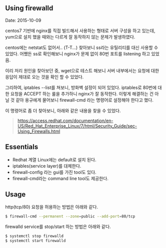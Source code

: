 Using firewalld
---

Date: 2015-10-09

centos7 기반에 nginx를 직접 빌드해서 사용하는 형태로 서버 구성을 하고 있는데, yum으로 설치 했을 때와는 다르게 잘 동작하지 않는 문제가 발생하였다.

centos에는 netstat도 없어서.. (T-T...) 찾아보니 ss라는 유틸리티를 대신 사용할 수 있었다.
어쨌든 ss로 확인해보니 nginx가 문제 없이 80번 포트를 listening 하고 있었음.

이리 저리 원인을 찾아보던 중, wget으로 테스트 해보니 서버 내부에서는 요청에 대한 응답이 제대로 오는 것을 확인 할 수 있었다.

그리하여, iptables --list를 쳐보니, 방화벽 설정이 되어 있었다.
iptables로 80번에 대한 요청을 ACCEPT 하는 룰을 추가하니 nginx가 잘 동작한다.
이렇게 해결하는 건 아닐 것 같아 용규에게 물어보니 firewall-cmd 라는 명령어로 설정해야 한다고 했다.

이 명령어로 좀 더 찾아보니, 아래와 같은 내용을 찾을 수 있었다.
> https://access.redhat.com/documentation/en-US/Red_Hat_Enterprise_Linux/7/html/Security_Guide/sec-Using_Firewalls.html


Essentials
---
* Redhat 계열 Linux에는 default로 설치 된다.
* iptables(service layer)를 대체한다.
* firewall-config 라는 gui를 가진 tool도 있다.
* firewall-cmd라는 command line tool도 제공한다.

Usage
---
http(tcp/80) 요청을 허용하는 방법은 아래와 같다.
```bash
$ firewall-cmd --permanent --zone=public --add-port=80/tcp
```

firewalld service를 stop/start 하는 방법은 아래와 같다.
```bash
$ systemctl stop firewalld
$ systemctl start firewalld
```


